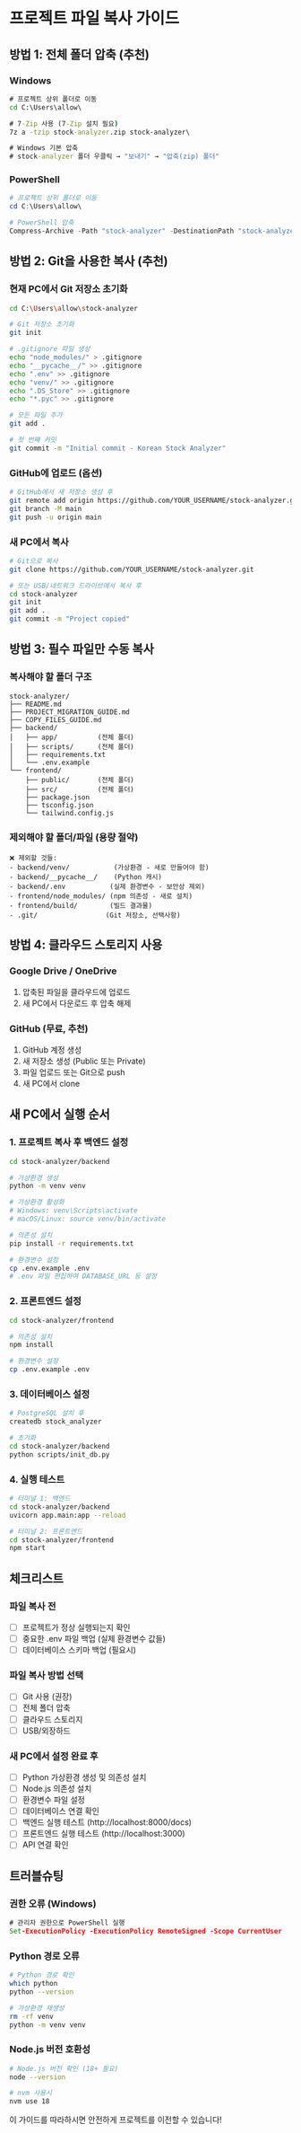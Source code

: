 # 프로젝트 파일 복사 가이드

## 방법 1: 전체 폴더 압축 (추천)

### Windows
```cmd
# 프로젝트 상위 폴더로 이동
cd C:\Users\allow\

# 7-Zip 사용 (7-Zip 설치 필요)
7z a -tzip stock-analyzer.zip stock-analyzer\

# Windows 기본 압축
# stock-analyzer 폴더 우클릭 → "보내기" → "압축(zip) 폴더"
```

### PowerShell
```powershell
# 프로젝트 상위 폴더로 이동
cd C:\Users\allow\

# PowerShell 압축
Compress-Archive -Path "stock-analyzer" -DestinationPath "stock-analyzer.zip"
```

## 방법 2: Git을 사용한 복사 (추천)

### 현재 PC에서 Git 저장소 초기화
```bash
cd C:\Users\allow\stock-analyzer

# Git 저장소 초기화
git init

# .gitignore 파일 생성
echo "node_modules/" > .gitignore
echo "__pycache__/" >> .gitignore
echo ".env" >> .gitignore
echo "venv/" >> .gitignore
echo ".DS_Store" >> .gitignore
echo "*.pyc" >> .gitignore

# 모든 파일 추가
git add .

# 첫 번째 커밋
git commit -m "Initial commit - Korean Stock Analyzer"
```

### GitHub에 업로드 (옵션)
```bash
# GitHub에서 새 저장소 생성 후
git remote add origin https://github.com/YOUR_USERNAME/stock-analyzer.git
git branch -M main
git push -u origin main
```

### 새 PC에서 복사
```bash
# Git으로 복사
git clone https://github.com/YOUR_USERNAME/stock-analyzer.git

# 또는 USB/네트워크 드라이브에서 복사 후
cd stock-analyzer
git init
git add .
git commit -m "Project copied"
```

## 방법 3: 필수 파일만 수동 복사

### 복사해야 할 폴더 구조
```
stock-analyzer/
├── README.md
├── PROJECT_MIGRATION_GUIDE.md
├── COPY_FILES_GUIDE.md
├── backend/
│   ├── app/          (전체 폴더)
│   ├── scripts/      (전체 폴더)
│   ├── requirements.txt
│   └── .env.example
└── frontend/
    ├── public/       (전체 폴더)
    ├── src/          (전체 폴더)
    ├── package.json
    ├── tsconfig.json
    └── tailwind.config.js
```

### 제외해야 할 폴더/파일 (용량 절약)
```
❌ 제외할 것들:
- backend/venv/           (가상환경 - 새로 만들어야 함)
- backend/__pycache__/    (Python 캐시)
- backend/.env           (실제 환경변수 - 보안상 제외)
- frontend/node_modules/ (npm 의존성 - 새로 설치)
- frontend/build/        (빌드 결과물)
- .git/                 (Git 저장소, 선택사항)
```

## 방법 4: 클라우드 스토리지 사용

### Google Drive / OneDrive
1. 압축된 파일을 클라우드에 업로드
2. 새 PC에서 다운로드 후 압축 해제

### GitHub (무료, 추천)
1. GitHub 계정 생성
2. 새 저장소 생성 (Public 또는 Private)
3. 파일 업로드 또는 Git으로 push
4. 새 PC에서 clone

## 새 PC에서 실행 순서

### 1. 프로젝트 복사 후 백엔드 설정
```bash
cd stock-analyzer/backend

# 가상환경 생성
python -m venv venv

# 가상환경 활성화
# Windows: venv\Scripts\activate
# macOS/Linux: source venv/bin/activate

# 의존성 설치
pip install -r requirements.txt

# 환경변수 설정
cp .env.example .env
# .env 파일 편집하여 DATABASE_URL 등 설정
```

### 2. 프론트엔드 설정
```bash
cd stock-analyzer/frontend

# 의존성 설치
npm install

# 환경변수 설정
cp .env.example .env
```

### 3. 데이터베이스 설정
```bash
# PostgreSQL 설치 후
createdb stock_analyzer

# 초기화
cd stock-analyzer/backend
python scripts/init_db.py
```

### 4. 실행 테스트
```bash
# 터미널 1: 백엔드
cd stock-analyzer/backend
uvicorn app.main:app --reload

# 터미널 2: 프론트엔드
cd stock-analyzer/frontend
npm start
```

## 체크리스트

### 파일 복사 전
- [ ] 프로젝트가 정상 실행되는지 확인
- [ ] 중요한 .env 파일 백업 (실제 환경변수 값들)
- [ ] 데이터베이스 스키마 백업 (필요시)

### 파일 복사 방법 선택
- [ ] Git 사용 (권장)
- [ ] 전체 폴더 압축
- [ ] 클라우드 스토리지
- [ ] USB/외장하드

### 새 PC에서 설정 완료 후
- [ ] Python 가상환경 생성 및 의존성 설치
- [ ] Node.js 의존성 설치
- [ ] 환경변수 파일 설정
- [ ] 데이터베이스 연결 확인
- [ ] 백엔드 실행 테스트 (http://localhost:8000/docs)
- [ ] 프론트엔드 실행 테스트 (http://localhost:3000)
- [ ] API 연결 확인

## 트러블슈팅

### 권한 오류 (Windows)
```cmd
# 관리자 권한으로 PowerShell 실행
Set-ExecutionPolicy -ExecutionPolicy RemoteSigned -Scope CurrentUser
```

### Python 경로 오류
```bash
# Python 경로 확인
which python
python --version

# 가상환경 재생성
rm -rf venv
python -m venv venv
```

### Node.js 버전 호환성
```bash
# Node.js 버전 확인 (18+ 필요)
node --version

# nvm 사용시
nvm use 18
```

이 가이드를 따라하시면 안전하게 프로젝트를 이전할 수 있습니다!